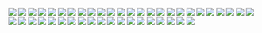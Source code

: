 ![](https://emojipedia-us.s3.dualstack.us-west-1.amazonaws.com/thumbs/120/apple/237/white-heavy-check-mark_2705.png)
![](https://emojipedia-us.s3.dualstack.us-west-1.amazonaws.com/thumbs/120/apple/237/grinning-face-with-smiling-eyes_1f601.png)
![](https://emojipedia-us.s3.dualstack.us-west-1.amazonaws.com/thumbs/120/apple/237/crying-face_1f622.png)
![](https://emojipedia-us.s3.dualstack.us-west-1.amazonaws.com/thumbs/120/apple/237/face-with-rolling-eyes_1f644.png)
![](https://emojipedia-us.s3.dualstack.us-west-1.amazonaws.com/thumbs/120/apple/237/face-with-stuck-out-tongue_1f61b.png)
![](https://emojipedia-us.s3.dualstack.us-west-1.amazonaws.com/thumbs/120/apple/237/face-with-stuck-out-tongue-and-tightly-closed-eyes_1f61d.png)
![](https://emojipedia-us.s3.dualstack.us-west-1.amazonaws.com/thumbs/120/apple/237/face-with-stuck-out-tongue-and-winking-eye_1f61c.png)
![](https://emojipedia-us.s3.dualstack.us-west-1.amazonaws.com/thumbs/120/apple/237/face-with-tears-of-joy_1f602.png)
![](https://emojipedia-us.s3.dualstack.us-west-1.amazonaws.com/thumbs/120/apple/237/face-with-thermometer_1f912.png)
![](https://emojipedia-us.s3.dualstack.us-west-1.amazonaws.com/thumbs/120/apple/237/face-with-tongue_1f61b.png)
![](https://emojipedia-us.s3.dualstack.us-west-1.amazonaws.com/thumbs/120/apple/237/face-without-mouth_1f636.png)
![](https://emojipedia-us.s3.dualstack.us-west-1.amazonaws.com/thumbs/120/apple/237/flushed-face_1f633.png)
![](https://emojipedia-us.s3.dualstack.us-west-1.amazonaws.com/thumbs/120/apple/237/grinning-face_1f600.png)
![](https://emojipedia-us.s3.dualstack.us-west-1.amazonaws.com/thumbs/120/apple/237/grinning-face-with-big-eyes_1f603.png)
![](https://emojipedia-us.s3.dualstack.us-west-1.amazonaws.com/thumbs/120/apple/237/grinning-face-with-smiling-eyes_1f601.png)
![](https://emojipedia-us.s3.dualstack.us-west-1.amazonaws.com/thumbs/120/apple/237/grinning-face-with-sweat_1f605.png)
![](https://emojipedia-us.s3.dualstack.us-west-1.amazonaws.com/thumbs/120/apple/237/grinning-squinting-face_1f606.png)
![](https://emojipedia-us.s3.dualstack.us-west-1.amazonaws.com/thumbs/120/apple/237/hugging-face_1f917.png)
![](https://emojipedia-us.s3.dualstack.us-west-1.amazonaws.com/thumbs/120/apple/237/kissing-face_1f617.png)
![](https://emojipedia-us.s3.dualstack.us-west-1.amazonaws.com/thumbs/120/apple/237/kissing-face-with-closed-eyes_1f61a.png)
![](https://emojipedia-us.s3.dualstack.us-west-1.amazonaws.com/thumbs/120/apple/237/kissing-face-with-smiling-eyes_1f619.png)
![](https://emojipedia-us.s3.dualstack.us-west-1.amazonaws.com/thumbs/120/apple/237/lying-face_1f925.png)
![](https://emojipedia-us.s3.dualstack.us-west-1.amazonaws.com/thumbs/120/apple/237/nerd-face_1f913.png)
![](https://emojipedia-us.s3.dualstack.us-west-1.amazonaws.com/thumbs/120/apple/237/neutral-face_1f610.png)
![](https://emojipedia-us.s3.dualstack.us-west-1.amazonaws.com/thumbs/120/apple/237/pensive-face_1f614.png)
![](https://emojipedia-us.s3.dualstack.us-west-1.amazonaws.com/thumbs/120/apple/237/pleading-face_1f97a.png)
![](https://emojipedia-us.s3.dualstack.us-west-1.amazonaws.com/thumbs/120/apple/237/relieved-face_1f60c.png)
![](https://emojipedia-us.s3.dualstack.us-west-1.amazonaws.com/thumbs/120/apple/237/sad-but-relieved-face_1f625.png)
![](https://emojipedia-us.s3.dualstack.us-west-1.amazonaws.com/thumbs/120/apple/237/sad-face_1f622.png)
![](https://emojipedia-us.s3.dualstack.us-west-1.amazonaws.com/thumbs/120/apple/237/screaming-in-fear_1f631.png)
![](https://emojipedia-us.s3.dualstack.us-west-1.amazonaws.com/thumbs/120/apple/237/shocked-face-with-exploding-head_1f92f.png)
![](https://emojipedia-us.s3.dualstack.us-west-1.amazonaws.com/thumbs/120/apple/237/slightly-frowning-face_1f641.png)
![](https://emojipedia-us.s3.dualstack.us-west-1.amazonaws.com/thumbs/120/apple/237/slightly-smiling-face_1f642.png)
![](https://emojipedia-us.s3.dualstack.us-west-1.amazonaws.com/thumbs/120/apple/237/smiling-face-with-halo_1f607.png)
![](https://emojipedia-us.s3.dualstack.us-west-1.amazonaws.com/thumbs/120/apple/237/smiling-face-with-hearts_1f970.png)
![](https://emojipedia-us.s3.dualstack.us-west-1.amazonaws.com/thumbs/120/apple/237/smiling-face-with-horns_1f608.png)
![](https://emojipedia-us.s3.dualstack.us-west-1.amazonaws.com/thumbs/120/apple/237/smiling-face-with-smiling-eyes_1f60a.png)
![](https://emojipedia-us.s3.dualstack.us-west-1.amazonaws.com/thumbs/120/apple/237/smiling-face-with-sunglasses_1f60e.png)
![](https://emojipedia-us.s3.dualstack.us-west-1.amazonaws.com/thumbs/120/apple/237/smiling-face-with-tear_1f972.png)
![](https://emojipedia-us.s3.dualstack.us-west-1.amazonaws.com/thumbs/120/apple/237/smiling-face-with-tongue_1f61c.png)
![](https://emojipedia-us.s3.dualstack.us-west-1.amazonaws.com/thumbs/120/apple/237/smiling-face-with-tongue-and-cold-sweat_1f61b.png)
![](https://emojipedia-us.s3.dualstack.us-west-1.amazonaws.com/thumbs/120/apple/237/smiling-face-with-tongue-and-hand-over-mouth_1f92b.png)
![](https://emojipedia-us.s3.dualstack.us-west-1.amazonaws.com/thumbs/120/apple/237/smiling-face-with-tongue-and-winking-eye_1f61d.png)
![](https://emojipedia-us.s3.dualstack.us-west-1.amazonaws.com/thumbs/120/apple/237/smiling-face-with-tear_1f972.png)
